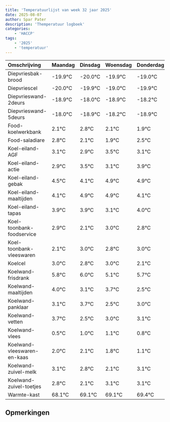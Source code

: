 ```yaml
---
title: 'Temperatuurlijst van week 32 jaar 2025'
date: 2025-08-07
author: Spar Pater
description: 'Themperatuur logboek'
categories:
    - 'HACCP'
tags:
    - '2025'
    - 'temperatuur'
---
```

|Omschrijving|Maandag|Dinsdag|Woensdag|Donderdag|Vrijdag|Zaterdag|Zondag|
|:---|:---|:---|:---|:---|:---|:---|:---|
|Diepvriesbak-brood|-19.9°C|-20.0°C|-19.9°C|-19.0°C| | | |
|Diepvriescel|-20.0°C|-19.9°C|-19.0°C|-19.9°C| | | |
|Diepvrieswand-2deurs|-18.9°C|-18.0°C|-18.9°C|-18.2°C| | | |
|Diepvrieswand-5deurs|-18.0°C|-18.9°C|-18.2°C|-18.9°C| | | |
|Food-koelwerkbank|2.1°C|2.8°C|2.1°C|1.9°C| | | |
|Food-saladiare|2.8°C|2.1°C|1.9°C|2.5°C| | | |
|Koel-eiland-AGF|3.1°C|2.9°C|3.5°C|3.1°C| | | |
|Koel-eiland-actie|2.9°C|3.5°C|3.1°C|3.9°C| | | |
|Koel-eiland-gebak|4.5°C|4.1°C|4.9°C|4.9°C| | | |
|Koel-eiland-maaltijden|4.1°C|4.9°C|4.9°C|4.1°C| | | |
|Koel-eiland-tapas|3.9°C|3.9°C|3.1°C|4.0°C| | | |
|Koel-toonbank-foodservice|2.9°C|2.1°C|3.0°C|2.8°C| | | |
|Koel-toonbank-vleeswaren|2.1°C|3.0°C|2.8°C|3.0°C| | | |
|Koelcel|3.0°C|2.8°C|3.0°C|2.1°C| | | |
|Koelwand-frisdrank|5.8°C|6.0°C|5.1°C|5.7°C| | | |
|Koelwand-maaltijden|4.0°C|3.1°C|3.7°C|2.5°C| | | |
|Koelwand-panklaar|3.1°C|3.7°C|2.5°C|3.0°C| | | |
|Koelwand-vetten|3.7°C|2.5°C|3.0°C|3.1°C| | | |
|Koelwand-vlees|0.5°C|1.0°C|1.1°C|0.8°C| | | |
|Koelwand-vleeswaren-en-kaas|2.0°C|2.1°C|1.8°C|1.1°C| | | |
|Koelwand-zuivel-melk|3.1°C|2.8°C|2.1°C|3.1°C| | | |
|Koelwand-zuivel-toetjes|2.8°C|2.1°C|3.1°C|3.1°C| | | |
|Warmte-kast|68.1°C|69.1°C|69.1°C|69.4°C| | | |

## Opmerkingen


